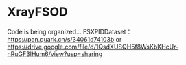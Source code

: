 # XrayFSOD
Code is being organized...
FSXPIDDataset：https://pan.quark.cn/s/34061d74103b or https://drive.google.com/file/d/1QsdXUSQH5f8WsKbKHcUr-nRuGF3IHum6/view?usp=sharing
